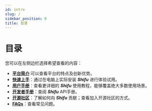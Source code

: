 ```yaml
---
id: intro
slug: /
sidebar_position: 0
title: 目录
---
```


# 目录

您可以在左侧边栏选择希望查看的内容：
- [**平台简介**](./introduction/):可以查看平台的特点及创新优势。
- [**快速上手**](./tutorials/)：通过在电脑上实际安装 ***Shifu*** 进行体验试用。
- [**用户手册**](./guides/)：查看更详细的 ***Shifu*** 使用教程，能够覆盖绝大多数使用场景。
- [**开发者手册**](./references/)：查阅 ***Shifu*** API手册。
- [**开源社区**](./community/)：了解如何向 ***Shifu*** 贡献；查看加入开源社区的方式。
- [**FAQs**](./FAQs/)：查看常见问题。
